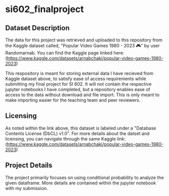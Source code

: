 # si602_finalproject

## Dataset Description

The data for this project was retrieved and uploaded to this repository from the Kaggle dataset called, "Popular Video Games 1980 - 2023 🎮" by user Randomarnab. You can find the Kaggle page linked here: (https://www.kaggle.com/datasets/arnabchaki/popular-video-games-1980-2023)

This respository is meant for storing external data I have recieved from Kaggle dataset above, to satisfy ease of access requirements while submitting my final project for SI 602. It will not contain the respective jupyter notebooks I have completed, but a repository enables ease of access to the data without download and file import. This is only meant to make importing easier for the teaching team and peer reviewers.

## Licensing
As noted within the link above, this dataset is labeled under a "Database Contents License (DbCL) v1.0". For more details about the datset and licensing, you can navigate through the same Kaggle link: (https://www.kaggle.com/datasets/arnabchaki/popular-video-games-1980-2023)

## Project Details
The project primarily focuses on using conditional probability to analyze the given dataframe. More details are contained within the jupyter notebook with my submission.
